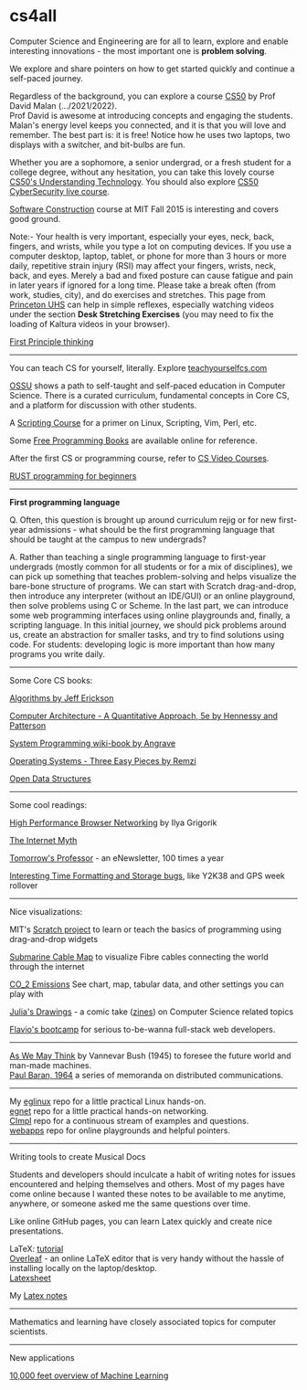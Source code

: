 # cs4all
Computer Science and Engineering are for all to learn, explore and enable interesting innovations - the most important one is **problem solving**.   

We explore and share pointers on how to get started quickly and continue a self-paced journey.   

Regardless of the background, you can explore a course [CS50](https://cs50.harvard.edu/) by Prof David Malan (.../2021/2022).   
Prof David is awesome at introducing concepts and engaging the students. Malan's energy level keeps you connected, and it is that you will love and remember. The best part is: it is free! Notice how he uses two laptops, two displays with a switcher, and bit-bulbs are fun.   

Whether you are a sophomore, a senior undergrad, or a fresh student for a college degree, without any hesitation, you can take this lovely course [CS50's Understanding Technology](https://cs50.harvard.edu/technology/2017/). You should also explore [CS50 CyberSecurity live course](https://www.youtube.com/watch?v=U8Bki7QEz2M).     

[Software Construction](https://web.mit.edu/6.005/www/fa15/) course at MIT Fall 2015 is interesting and covers good ground.   

Note:- Your health is very important, especially your eyes, neck, back, fingers, and wrists, while you type a lot on computing devices. If you use a computer desktop, laptop, tablet, or phone for more than 3 hours or more daily, repetitive strain injury (RSI) may affect your fingers, wrists, neck, back, and eyes. Merely a bad and fixed posture can cause fatigue and pain in later years if ignored for a long time. Please take a break often (from work, studies, city), and do exercises and stretches. This page from [Princeton UHS](https://uhs.princeton.edu/health-resources/ergonomics-computer-use) can help in simple reflexes, especially watching videos under the section **Desk Stretching Exercises** (you may need to fix the loading of Kaltura videos in your browser).      

[First Principle thinking](https://fs.blog/first-principles/)    

----

You can teach CS for yourself, literally. Explore [teachyourselfcs.com](https://teachyourselfcs.com)

[OSSU](https://github.com/ossu/computer-science) shows a path to self-taught and self-paced education in Computer Science. There is a curated curriculum, fundamental concepts in Core CS, and a platform for discussion with other students. 

A [Scripting Course](https://github.com/learnbyexample/scripting_course#ebooks) for a primer on Linux, Scripting, Vim, Perl, etc. 

Some [Free Programming Books](https://github.com/EbookFoundation/free-programming-books) are available online for reference.   

After the first CS or programming course, refer to [CS Video Courses](https://github.com/Developer-Y/cs-video-courses).   

[RUST programming for beginners](https://www.freecodecamp.org/news/rust-programming-course-for-beginners/)    

---- 

**First programming language**   

Q. Often, this question is brought up around curriculum rejig or for new first-year admissions - what should be the first programming language that should be taught at the campus to new undergrads?   

A. Rather than teaching a single programming language to first-year undergrads (mostly common for all students or for a mix of disciplines), we can pick up something that teaches problem-solving and helps visualize the bare-bone structure of programs. We can start with Scratch drag-and-drop, then introduce any interpreter (without an IDE/GUI) or an online playground, then solve problems using C or Scheme. In the last part, we can introduce some web programming interfaces using online playgrounds and, finally, a scripting language. In this initial journey, we should pick problems around us, create an abstraction for smaller tasks, and try to find solutions using code. For students: developing logic is more important than how many programs you write daily.      

----

Some Core CS books:   

[Algorithms by Jeff Erickson](http://jeffe.cs.illinois.edu/teaching/algorithms/) 

[Computer Architecture - A Quantitative Approach, 5e by Hennessy and Patterson](http://acs.pub.ro/~cpop/SMPA/Computer%20Architecture%20A%20Quantitative%20Approach%20(5th%20edition).pdf)

[System Programming wiki-book by Angrave](https://github.com/angrave/SystemProgramming/wiki)

[Operating Systems - Three Easy Pieces by Remzi](http://pages.cs.wisc.edu/~remzi/OSTEP/) 

[Open Data Structures](https://opendatastructures.org/) 

----

Some cool readings:  

[High Performance Browser Networking](https://hpbn.co) by Ilya Grigorik 

[The Internet Myth](https://unglue.it/work/442013/)

[Tomorrow's Professor](https://tomprof.stanford.edu/) - an eNewsletter, 100 times a year 

[Interesting Time Formatting and Storage bugs](https://en.wikipedia.org/wiki/Time_formatting_and_storage_bugs), like Y2K38 and GPS week rollover    

----

Nice visualizations:  

MIT's [Scratch project](https://scratch.mit.edu/) to learn or teach the basics of programming using drag-and-drop widgets   

[Submarine Cable Map](https://www.submarinecablemap.com) to visualize Fibre cables connecting the world through the internet   

[CO_2 Emissions](https://ourworldindata.org/grapher/co-emissions-per-capita?tab=chart) See chart, map, tabular data, and other settings you can play with   

[Julia's Drawings](https://drawings.jvns.ca/) - a comic take ([zines](https://wizardzines.com/comics/)) on Computer Science related topics   

[Flavio's bootcamp](https://bootcamp.dev/) for serious to-be-wanna full-stack web developers.    

----

[As We May Think](https://www.theatlantic.com/magazine/archive/1945/07/as-we-may-think/303881/) by Vannevar Bush (1945) to foresee the future world and man-made machines.    
[Paul Baran, 1964](https://www.rand.org/pubs/research_memoranda/RM3097.html) a series of memoranda on distributed communications.    

----

My [eglinux](https://github.com/rks101/eglinux) repo for a little practical Linux hands-on.   
[egnet](https://github.com/rks101/egnet) repo for a little practical hands-on networking.   
[CImpl](https://github.com/rks101/Cimpl) repo for a continuous stream of examples and questions.   
[webapps](https://github.com/rks101/webapps) repo for online playgrounds and helpful pointers.   

---- 

Writing tools to create Musical Docs   

Students and developers should inculcate a habit of writing notes for issues encountered and helping themselves and others. Most of my pages have come online because I wanted these notes to be available to me anytime, anywhere, or someone asked me the same questions over time.    

Like online GitHub pages, you can learn Latex quickly and create nice presentations.    

LaTeX: [tutorial](https://www.latex-tutorial.com/tutorials/)  
[Overleaf](overleaf.com) - an online LaTeX editor that is very handy without the hassle of installing locally on the laptop/desktop.   
[Latexsheet](http://wch.github.io/latexsheet/latexsheet-a4.pdf)  

My [Latex notes](https://github.com/rks101/latex)   

----

Mathematics and learning have closely associated topics for computer scientists.     

---- 

New applications     

[10,000 feet overview of Machine Learning](https://www.lifewire.com/what-is-machine-learning-7495518)    

